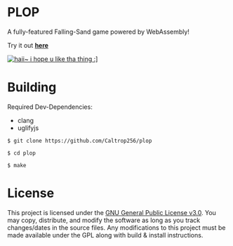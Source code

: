 # PLOP

A fully-featured Falling-Sand game powered by WebAssembly!

Try it out **[here](https://caltrop.dev/plop/)**

[![haii~ i hope u like tha thing :\]](https://caltrop.dev/plop/logo.png)](https://caltrop.dev/plop/)

# Building

Required Dev-Dependencies:
- clang
- uglifyjs

```
$ git clone https://github.com/Caltrop256/plop
```

```
$ cd plop
```

```
$ make
```

# License

This project is licensed under the [GNU General Public License v3.0](https://github.com/Caltrop256/plop/blob/master/LICENSE). You may copy, distribute, and modify the software as long as you track changes/dates in the source files. Any modifications to this project must be made available under the GPL along with build & install instructions.